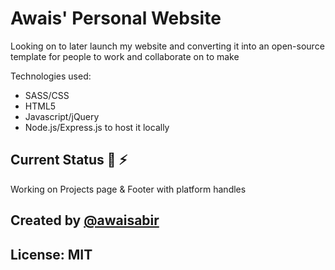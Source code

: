 # Awais' Personal Website


Looking on to later launch my website and converting it into an open-source template for people to work and collaborate on to make 

Technologies used:
- SASS/CSS
- HTML5
- Javascript/jQuery
- Node.js/Express.js to host it locally

## Current Status :nut_and_bolt: :zap:
Working on Projects page & Footer with platform handles



## Created by [@awaisabir](https://github.com/awaisabir)
## License: MIT